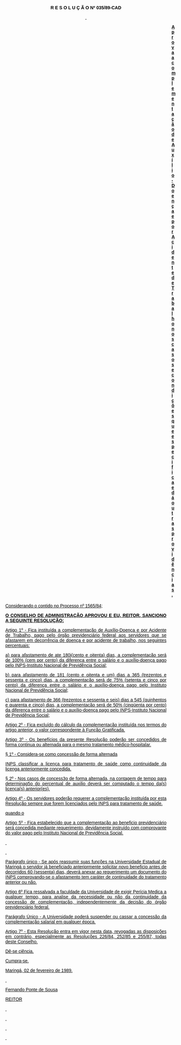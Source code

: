 <BODY TEXT="#000000">

<FONT FACE="Arial"><P ALIGN="JUSTIFY"></P>
<B><P ALIGN="CENTER">R E S O L U &Ccedil; &Atilde; O  Nº 035/89-CAD</P>
<U><P ALIGN="CENTER"></P>
<P ALIGN="CENTER">&nbsp;</P><DIR>
<DIR>
<DIR>
<DIR>
<DIR>
<DIR>
<DIR>
<DIR>
<DIR>
<DIR>
<DIR>
<DIR>
<DIR>

</U><P ALIGN="JUSTIFY">Aprova a complementa&ccedil;&atilde;o de Aux&iacute;lio-Doen&ccedil;a e por Acidente de Trabalho nos casos e condi&ccedil;&otilde;es que especifica e d&aacute; outras provid&ecirc;ncias.</P>
<U><P ALIGN="JUSTIFY"></P></DIR>
</DIR>
</DIR>
</DIR>
</DIR>
</DIR>
</DIR>
</DIR>
</DIR>
</DIR>
</DIR>
</DIR>
</DIR>

</B></U><P ALIGN="JUSTIFY">Considerando o contido no Processo nº<SUP> </SUP>1565/84;</P>
<P ALIGN="JUSTIFY"></P>
<B><P ALIGN="JUSTIFY">O CONSELHO DE ADMINISTRA&Ccedil;&Atilde;O APROVOU E EU, REITOR, SANCIONO A SEGUINTE RESOLU&Ccedil;&Atilde;O:</P>
</B><P ALIGN="JUSTIFY"></P>
<P ALIGN="JUSTIFY">Artigo 1º - Fica institu&iacute;da a complementa&ccedil;&atilde;o de Aux&iacute;lio-Doen&ccedil;a e por Acidente de Trabalho, pago pelo &oacute;rg&atilde;o previdenci&aacute;rio federal aos servidores que se afastarem em decorr&ecirc;ncia de doen&ccedil;a e por acidente de trabalho, nos seguintes percentuais:</P>
<P ALIGN="JUSTIFY">a) para afastamento de ate 180j(cento e oitenta) dias, a complementa&ccedil;&atilde;o ser&aacute; de 100% (cem por cento) da diferen&ccedil;a entre o sal&aacute;rio e o aux&iacute;lio-doen&ccedil;a pago pelo INPS-Instituto Nacional de Previd&ecirc;ncia Social;</P>
<P ALIGN="JUSTIFY">b) para afastamento de 181 (cento e oitenta e um) dias a 365 (trezentos e sessenta e cinco) dias, a complementa&ccedil;&atilde;o ser&aacute; de 75% (setenta e cinco por cento) da diferen&ccedil;a entre o sal&aacute;rio e o aux&iacute;lio-doen&ccedil;a pago pelo Instituto Nacional de Previd&ecirc;ncia Social;</P>
<P ALIGN="JUSTIFY">c) para afastamento de 366 (trezentos e sessenta e seis) dias a 545 (quinhentos e quarenta e cinco) dias, a complementa&ccedil;&atilde;o ser&aacute; de 50% (cinq&uuml;enta por cento) da diferen&ccedil;a entre o sal&aacute;rio e o aux&iacute;lio-doen&ccedil;a pago pelo INPS-Instituto Nacional de Previd&ecirc;ncia Social;</P>
<P ALIGN="JUSTIFY">Artigo 2º - Fica exclu&iacute;do do c&aacute;lculo da complementa&ccedil;&atilde;o institu&iacute;da nos termos do artigo anterior, o valor correspondente &agrave; Fun&ccedil;&atilde;o Gratificada.</P>
<P ALIGN="JUSTIFY">Artigo 3º - Os benef&iacute;cios da presente Resolu&ccedil;&atilde;o poder&atilde;o ser concedidos de forma continua ou alternada para o mesmo tratamento m&eacute;dico-hospitalar.</P>
<P ALIGN="JUSTIFY">§ 1º - Considera-se como concess&atilde;o de forma alternada</P>
<P ALIGN="JUSTIFY">INPS classificar a licen&ccedil;a para tratamento de sa&uacute;de como continuidade da licenga anteriormente concedida.</P>
<P ALIGN="JUSTIFY">§ 2º - Nos casos de concess3o de forma alternada, na contagem de tempo para determinag5o do percentual de auxilio dever&aacute; ser computado o tempo da(s) licen&ccedil;a(s) anterior(es).</P>
<P ALIGN="JUSTIFY">Artigo 4º - Os servidores poder&atilde;o requerer a complementa&ccedil;&atilde;o institu&iacute;da por esta Resolu&ccedil;&atilde;o sempre que forem licenciados pelo INPS para tratamento de sa&uacute;de.</P>
<P ALIGN="JUSTIFY">quando o</P>
<P ALIGN="JUSTIFY"></P>
<P ALIGN="JUSTIFY">Artigo 5º - Fica estabelecido que a complementa&ccedil;&atilde;o ao beneficio previdenci&aacute;rio ser&aacute; concedida mediante requerimento, devidamente instru&iacute;do com comprovante do valor pago pelo Instituto Nacional de Previd&ecirc;ncia Social.</P>
<P ALIGN="JUSTIFY"></P>
<P ALIGN="JUSTIFY">&nbsp;</P>
<P ALIGN="JUSTIFY">&nbsp;</P>
<P ALIGN="JUSTIFY">Par&aacute;grafo &uacute;nico - Se ap&oacute;s reassumir suas fun&ccedil;&otilde;es na Universidade Estadual de Maring&aacute; o servidor j&aacute; beneficiado anteriormente solicitar novo beneficio antes de decorridos 60 (sessenta) dias, dever&aacute; anexar ao requerimento um documento do INPS comprovando-se o afastamento tem car&aacute;ter de continuidade do tratamento anterior ou n&atilde;o.</P>
<P ALIGN="JUSTIFY">Artigo 6º Fica ressalvada a faculdade da Universidade de exigir Per&iacute;cia Medica a qualquer tempo, para analise da necessidade ou n&atilde;o da continuidade da concess&atilde;o de complementa&ccedil;&atilde;o, independentemente da decis&atilde;o do &oacute;rg&atilde;o previdenci&aacute;rio federal.</P>
<P ALIGN="JUSTIFY">Par&aacute;grafo &Uacute;nico - A Universidade poder&aacute; suspender ou cassar a concess&atilde;o da complementa&ccedil;&atilde;o salarial em qualquer &eacute;poca.</P>
<P ALIGN="JUSTIFY">Artigo 7º - Esta Resolu&ccedil;&atilde;o entra em vigor nesta data, revogadas as disposi&ccedil;&otilde;es em contr&aacute;rio, especialmente as Resolu&ccedil;&otilde;es 226/84, 252/85 e 255/87, todas deste Conselho.</P>
<P ALIGN="JUSTIFY">D&ecirc;-se ci&ecirc;ncia. </P>
<P ALIGN="JUSTIFY">Cumpra-se.</P>
<P ALIGN="JUSTIFY"></P>
<P ALIGN="JUSTIFY">Maring&aacute;, 02 de fevereiro de 1989.</P>
<P ALIGN="JUSTIFY"></P>
<P ALIGN="JUSTIFY">&nbsp;</P>
<P ALIGN="JUSTIFY">Fernando Ponte de Sousa</P>
<P ALIGN="JUSTIFY">REITOR</P>
<P ALIGN="JUSTIFY"></P>
<P ALIGN="JUSTIFY">&nbsp;</P>
<P ALIGN="JUSTIFY">&nbsp;</P>
<P ALIGN="JUSTIFY">&nbsp;</P>
<P ALIGN="JUSTIFY">&nbsp;</P></FONT></BODY>
